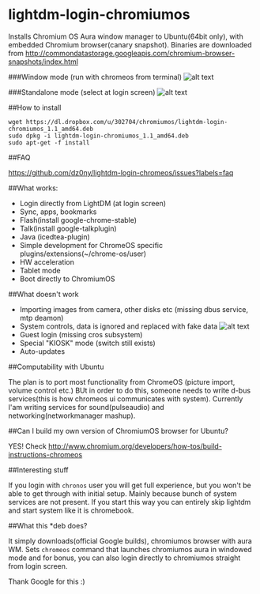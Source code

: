 lightdm-login-chromiumos
===================

Installs Chromium OS Aura window manager to Ubuntu(64bit only), with embedded Chromium browser(canary snapshot). Binaries are downloaded from http://commondatastorage.googleapis.com/chromium-browser-snapshots/index.html 

###Window mode (run with chromeos from terminal)
![alt text](http://screencloud.net/img/screenshots/671f8285738e0f54abbb29d7749f4efc.png "Windowed mode")

###Standalone mode (select at login screen)
![alt text](http://screencloud.net/img/screenshots/54573dd3fbb263b24e5984263d6fbf68.png "Standalone mode")

##How to install

    wget https://dl.dropbox.com/u/302704/chromiumos/lightdm-login-chromiumos_1.1_amd64.deb
    sudo dpkg -i lightdm-login-chromiumos_1.1_amd64.deb
    sudo apt-get -f install

##FAQ

  https://github.com/dz0ny/lightdm-login-chromeos/issues?labels=faq

##What works: 
 
 - Login directly from LightDM (at login screen)
 - Sync, apps, bookmarks
 - Flash(install google-chrome-stable)
 - Talk(install google-talkplugin)
 - Java (icedtea-plugin)
 - Simple development for ChromeOS specific plugins/extensions(~/chrome-os/user)
 - HW acceleration
 - Tablet mode
 - Boot directly to ChromiumOS

##What doesn't work

 - Importing images from camera, other disks etc (missing dbus service, mtp deamon)
 - System controls, data is ignored and replaced with fake data ![alt text](http://screencloud.net/img/screenshots/ad06d7eb8b443e8ad2d650d65ea2d529.png "Fake date")
 - Guest login (missing cros subsystem)
 - Special "KIOSK" mode (switch still exists)
 - Auto-updates

##Computability with Ubuntu

  The plan is to port most functionality from ChromeOS (picture import, volume control etc.) BUt in order to do this, someone needs to write d-bus services(this is how chromeos ui communicates with system). Currently I'am writing services for sound(pulseaudio) and networking(networkmanager mashup). 

##Can I build my own version of ChromiumOS browser for Ubuntu?

  YES! Check http://www.chromium.org/developers/how-tos/build-instructions-chromeos

##Interesting stuff

If you login with `chronos` user you will get full experience, but you won't be able to get through with initial setup. Mainly because bunch of system services are not present. If you start this way you can entirely skip lightdm and start system like it is chromebook. 

##What this *deb does?

It simply downloads(official Google builds), chromiumos browser with aura WM. Sets `chromeos` command that launches chromiumos aura in windowed mode and for bonus, you can also login directly to chromiumos straight from login screen.

Thank Google for this :)
